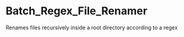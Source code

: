 Batch_Regex_File_Renamer
========================

Renames files recursively inside a root directory according to a regex
